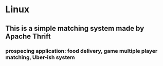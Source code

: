 # Linux
## This is a simple matching system made by Apache Thrift

### prospecing application: food delivery, game multiple player matching, Uber-ish system
